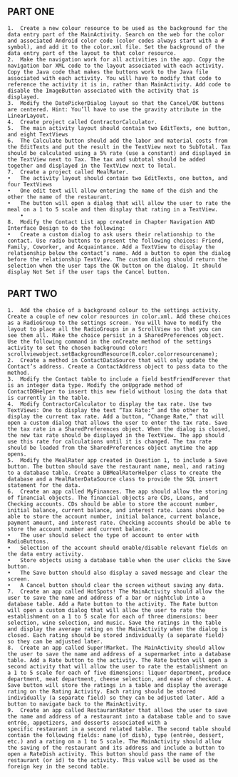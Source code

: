 ## PART ONE
    1.	Create a new colour resource to be used as the background for the data entry part of the MainActivity. Search on the web for the color and associated Android color code (color codes always start with a # symbol), and add it to the color.xml file. Set the background of the data entry part of the layout to that color resource. 
    2.	Make the navigation work for all activities in the app. Copy the navigation bar XML code to the layout associated with each activity. Copy the Java code that makes the buttons work to the Java file associated with each activity. You will have to modify that code to reference the activity it is in, rather than MainActivity. Add code to disable the ImageButton associated with the activity that is displayed. 
    3.	Modify the DatePickerDialog layout so that the Cancel/OK buttons are centered. Hint: You’ll have to use the gravity attribute in the LinearLayout. 
    4.	Create project called ContractorCalculator. 
    5.	The main activity layout should contain two EditTexts, one button, and eight TextViews 
    6.	The Calculate button should add the labor and material costs from the EditTexts and put the result in the TextView next to SubTotal. Tax should be calculated using a 5% rate (use a constant) and displayed in the TextView next to Tax. The tax and subtotal should be added together and displayed in the TextView next to Total. 
    7.	Create a project called MealRater. 
    •	The activity layout should contain two EditTexts, one button, and four TextViews 
    •	One edit text will allow entering the name of the dish and the other the name of the restaurant. 
    •	The button will open a dialog that will allow the user to rate the meal on a 1 to 5 scale and then display that rating in a TextView. 
        • 	 
    8.	Modify the Contact List app created in Chapter Navigation AND Interface Design to do the following: 
    •	Create a custom dialog to ask users their relationship to the contact. Use radio buttons to present the following choices: Friend, Family, Coworker, and Acquaintance. Add a TextView to display the relationship below the contact’s name. Add a button to open the dialog before the relationship TextView. The custom dialog should return the selection when the user taps the OK button on the dialog. It should display Not Set if the user taps the Cancel button.

## PART TWO 
    1.	Add the choice of a background colour to the settings activity. Create a couple of new color resources in color.xml. Add these choices as a RadioGroup to the settings screen. You will have to modify the layout to place all the RadioGroups in a ScrollView so that you can see them all. Make the choice persist in a SharedPreferences object. Use the following command in the onCreate method of the settings activity to set the chosen background color: 
    scrollviewobject.setBackgroundResource(R.color.colorresourcename); 
    2.	Create a method in ContactDataSource that will only update the Contact’s address. Create a ContactAddress object to pass data to the method. 
    3.	Modify the Contact table to include a field bestFriendForever that is an integer data type. Modify the onUpgrade method of ContactDBHelper to insert this new field without losing the data that is currently in the table. 
    4.	Modify ContractorCalculator to display the tax rate. Use two TextViews: One to display the text “Tax Rate:” and the other to display the current tax rate. Add a button, “Change Rate,” that will open a custom dialog that allows the user to enter the tax rate. Save the tax rate in a SharedPreferences object. When the dialog is closed, the new tax rate should be displayed in the TextView. The app should use this rate for calculations until it is changed. The tax rate should be loaded from the SharedPreferences object anytime the app opens. 
    5.	Modify the MealRater app created in Question 1, to include a Save button. The button should save the restaurant name, meal, and rating to a database table. Create a DBMealRaterHelper class to create the database and a MealRaterDataSource class to provide the SQL insert statement for the data. 
    6.	Create an app called MyFinances. The app should allow the storing of financial objects. The financial objects are CDs, Loans, and Checking accounts. CDs should be able to store the account number, initial balance, current balance, and interest rate. Loans should be able to store the account number, initial balance, current balance, payment amount, and interest rate. Checking accounts should be able to store the account number and current balance. 
    •	The user should select the type of account to enter with RadioButtons. 
    •	Selection of the account should enable/disable relevant fields on the data entry activity. 
    •	Store objects using a database table when the user clicks the Save button. 
    •	The Save button should also display a saved message and clear the screen. 
    •	A Cancel button should clear the screen without saving any data. 
    7.	Create an app called HotSpots! The MainActivity should allow the user to save the name and address of a bar or nightclub into a database table. Add a Rate button to the activity. The Rate button will open a custom dialog that will allow the user to rate the establishment on a 1 to 5 scale for each of three dimensions: beer selection, wine selection, and music. Save the ratings in the table and display the average rating on the MainActivity when the dialog is closed. Each rating should be stored individually (a separate field) so they can be adjusted later. 
    8.	Create an app called Super!Market. The MainActivity should allow the user to save the name and address of a supermarket into a database table. Add a Rate button to the activity. The Rate button will open a second activity that will allow the user to rate the establishment on a 1 to 5 scale for each of five dimensions: liquor department, produce department, meat department, cheese selection, and ease of checkout. A Save button will store the ratings in a table and display the average rating on the Rating Activity. Each rating should be stored individually (a separate field) so they can be adjusted later. Add a button to navigate back to the MainActivity. 
    9.	Create an app called RestaurantRater that allows the user to save the name and address of a restaurant into a database table and to save entrée, appetizers, and desserts associated with a 
    specific restaurant in a second related table. The second table should contain the following fields: name (of dish), type (entrée, dessert, etc.) and a rating on a 1 to 5 scale. The MainActivity should allow the saving of the restaurant and its address and include a button to open a RateDish activity. This button should pass the name of the restaurant (or id) to the activity. This value will be used as the foreign key in the second table.